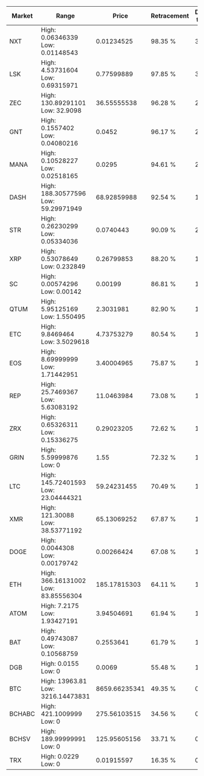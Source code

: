 | Market | Range | Price| Retracement | Doubles to 50% |
| --- | --- | --- | --- | --- |
| NXT | High: 0.06346339<br />Low: 0.01148543 | 0.01234525 | 98.35 % | 3.04 |
| LSK | High: 4.53731604<br />Low: 0.69315971 | 0.77599889 | 97.85 % | 3.37 |
| ZEC | High: 130.89291101<br />Low: 32.9098 | 36.55555538 | 96.28 % | 2.24 |
| GNT | High: 0.1557402<br />Low: 0.04080216 | 0.0452 | 96.17 % | 2.17 |
| MANA | High: 0.10528227<br />Low: 0.02518165 | 0.0295 | 94.61 % | 2.21 |
| DASH | High: 188.30577596<br />Low: 59.29971949 | 68.92859988 | 92.54 % | 1.80 |
| STR | High: 0.26230299<br />Low: 0.05334036 | 0.0740443 | 90.09 % | 2.13 |
| XRP | High: 0.53078649<br />Low: 0.232849 | 0.26799853 | 88.20 % | 1.42 |
| SC | High: 0.00574296<br />Low: 0.00142 | 0.00199 | 86.81 % | 1.80 |
| QTUM | High: 5.95125169<br />Low: 1.550495 | 2.3031981 | 82.90 % | 1.63 |
| ETC | High: 9.8469464<br />Low: 3.5029618 | 4.73753279 | 80.54 % | 1.41 |
| EOS | High: 8.69999999<br />Low: 1.71442951 | 3.40004965 | 75.87 % | 1.53 |
| REP | High: 25.7469367<br />Low: 5.63083192 | 11.0463984 | 73.08 % | 1.42 |
| ZRX | High: 0.65326311<br />Low: 0.15336275 | 0.29023205 | 72.62 % | 1.39 |
| GRIN | High: 5.59999876<br />Low: 0 | 1.55 | 72.32 % | 1.81 |
| LTC | High: 145.72401593<br />Low: 23.04444321 | 59.24231455 | 70.49 % | 1.42 |
| XMR | High: 121.30088<br />Low: 38.53771192 | 65.13069252 | 67.87 % | 1.23 |
| DOGE | High: 0.0044308<br />Low: 0.00179742 | 0.00266424 | 67.08 % | 1.17 |
| ETH | High: 366.16131002<br />Low: 83.85556304 | 185.17815303 | 64.11 % | 1.22 |
| ATOM | High: 7.2175<br />Low: 1.93427191 | 3.94504691 | 61.94 % | 1.16 |
| BAT | High: 0.49743087<br />Low: 0.10568759 | 0.2553641 | 61.79 % | 1.18 |
| DGB | High: 0.0155<br />Low: 0 | 0.0069 | 55.48 % | 1.12 |
| BTC | High: 13963.81<br />Low: 3216.14473831 | 8659.66235341 | 49.35 % | 0.00 |
| BCHABC | High: 421.1009999<br />Low: 0 | 275.56103515 | 34.56 % | 0.00 |
| BCHSV | High: 189.99999991<br />Low: 0 | 125.95605156 | 33.71 % | 0.00 |
| TRX | High: 0.0229<br />Low: 0 | 0.01915597 | 16.35 % | 0.00 |

